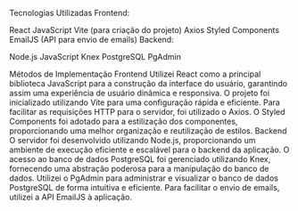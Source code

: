 Tecnologias Utilizadas
Frontend:

React
JavaScript
Vite (para criação do projeto)
Axios
Styled Components
EmailJS (API para envio de emails)
Backend:

Node.js
JavaScript
Knex
PostgreSQL
PgAdmin


Métodos de Implementação
Frontend
Utilizei React como a principal biblioteca JavaScript para a construção da interface do usuário, garantindo assim uma experiência de usuário dinâmica e responsiva.
O projeto foi inicializado utilizando Vite para uma configuração rápida e eficiente.
Para facilitar as requisições HTTP para o servidor, foi utilizado o Axios.
O Styled Components foi adotado para a estilização dos componentes, proporcionando uma melhor organização e reutilização de estilos.
Backend
O servidor foi desenvolvido utilizando Node.js, proporcionando um ambiente de execução eficiente e escalável para o backend da aplicação.
O acesso ao banco de dados PostgreSQL foi gerenciado utilizando Knex, fornecendo uma abstração poderosa para a manipulação do banco de dados.
Utilizei o PgAdmin para administrar e visualizar o banco de dados PostgreSQL de forma intuitiva e eficiente.
Para facilitar o envio de emails, utilizei a API EmailJS à aplicação.
